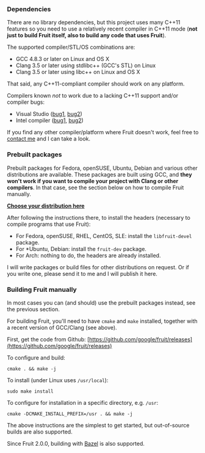 ### Dependencies

There are no library dependencies, but this project uses many C++11 features so you need to use a relatively recent compiler in C++11 mode (**not just to build Fruit itself, also to build any code that uses Fruit**).

The supported compiler/STL/OS combinations are:

*   GCC 4.8.3 or later on Linux and OS X
*   Clang 3.5 or later using stdlibc++ (GCC's STL) on Linux
*   Clang 3.5 or later using libc++ on Linux and OS X

That said, any C++11-compliant compiler should work on any platform.

Compilers known _not_ to work due to a lacking C++11 support and/or compiler bugs:

*   Visual Studio ([bug1](https://connect.microsoft.com/VisualStudio/Feedback/Details/2197169), [bug2](https://connect.microsoft.com/VisualStudio/Feedback/Details/2197110))
*   Intel compiler ([bug1](https://software.intel.com/en-us/comment/1862049), [bug2](https://software.intel.com/en-us/comment/1854501))

If you find any other compiler/platform where Fruit doesn't work, feel free to [contact me](mailto:poletti.marco@gmail.com) and I can take a look.

### Prebuilt packages

Prebuilt packages for Fedora, openSUSE, Ubuntu, Debian and various other distributions are available. These packages are built using GCC, and **they won't work if you want to compile your project with Clang or other compilers**. In that case, see the section below on how to compile Fruit manually.

**[Choose your distribution here](http://software.opensuse.org/download.html?project=home%3Apoletti_marco&package=libfruit)**

After following the instructions there, to install the headers (necessary to compile programs that use Fruit):

*   For Fedora, openSUSE, RHEL, CentOS, SLE: install the `libfruit-devel` package.
*   For *Ubuntu, Debian: install the `fruit-dev` package.
*   For Arch: nothing to do, the headers are already installed.

I will write packages or build files for other distributions on request. Or if you write one, please send it to me and I will publish it here.

### Building Fruit manually

In most cases you can (and should) use the prebuilt packages instead, see the previous section.

For building Fruit, you'll need to have `cmake` and `make` installed, together with a recent version of GCC/Clang (see above).

First, get the code from Github: [https://github.com/google/fruit/releases](https://github.com/google/fruit/releases)

To configure and build:

    cmake . && make -j

To install (under Linux uses `/usr/local`):

    sudo make install

To configure for installation in a specific directory, e.g. `/usr`:

    cmake -DCMAKE_INSTALL_PREFIX=/usr . && make -j

The above instructions are the simplest to get started, but out-of-source builds are also supported.

Since Fruit 2.0.0, building with [Bazel](http://bazel.io) is also supported.
